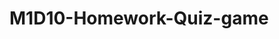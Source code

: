 # M1D10-Homework-Quiz-game
 

<!--
        QUIZ GAME!

        RULES:
        / The player must guess correctly a certain amount of questions
        / Each correct answer gives him one point
        / Answers could be multiple or true/false
        / At the end of the game, the user must know his/her total score

        QUESTIONS:
        / You can get them from this URL ( http://bit.ly/strive_QUIZZ ) or you can write your own
        / Could be multiple of boolean (true / false)
        / [EXTRA] Show if the answer provided was the wrong one or correct it after clicking
        / [EXTRA] Present the questions one a time instead of having all displayed together

        HINTS:
        / Keep a global variable score for the user score
        / Keep a variable questionNumber for the question the user is answering
        / When questionNumber is bigger then the available questions, present the score
        / Start working with the questions saved in a variable (or you can use AJAX for fetching external questions if you already know it!)
        / Start with the easier version and THEN implement the EXTRAs
        / Please debug everything / try it on the console to be sure of what to expect from your code

        EXTRA:
        / Show if the answer provided was the wrong one or correct it after clicking
        / Present the questions one a time instead of having all displayed together
        / Let the user select difficulty and number of questions (you can get q/a from https://opentdb.com/api.php?amount=10&category=18&difficulty=easy modifying amount and difficulty)

    -->

